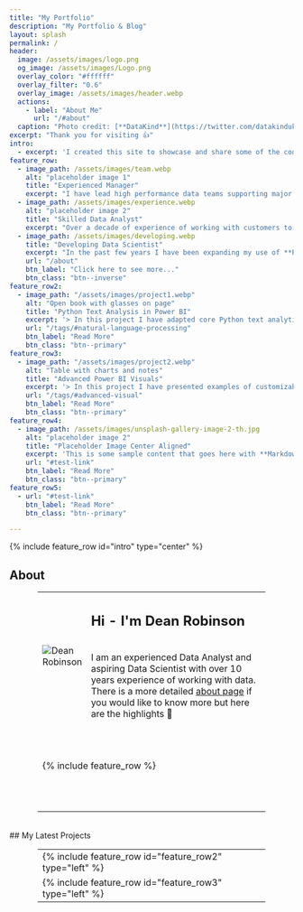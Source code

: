 ```yaml
---
title: "My Portfolio"
description: "My Portfolio & Blog"
layout: splash
permalink: /
header:
  image: /assets/images/logo.png
  og_image: /assets/images/Logo.png
  overlay_color: "#ffffff"
  overlay_filter: "0.6"
  overlay_image: /assets/images/header.webp
  actions:
    - label: "About Me"
      url: "/#about"
  caption: "Photo credit: [**DataKind**](https://twitter.com/datakinduk)"
excerpt: "Thank you for visiting 👍"
intro: 
  - excerpt: 'I created this site to showcase and share some of the cool stuff I am doing with data.<br>I write [blog](/blog) posts to demo tools and approaches I am developing.<br>My portfolio includes my recent [projects](/#portfolio) and some background info [about me](#about)<br>[<i class="fas fa-chevron-down" aria-hidden="true"></i>](/#about)'
feature_row:
  - image_path: /assets/images/team.webp
    alt: "placeholder image 1"
    title: "Experienced Manager"
    excerpt: "I have lead high performance data teams supporting major change initiatives since **2015**. I am immensely proud of the amazing work we have delivered and our collaborative culture."
  - image_path: /assets/images/experience.webp
    alt: "placeholder image 2"
    title: "Skilled Data Analyst"
    excerpt: "Over a decade of experience of working with customers to understand their data. Successfully lead on moving from legacy reporting to utilizing modern and scalable tools like **Power BI**."
  - image_path: /assets/images/developing.webp
    title: "Developing Data Scientist"
    excerpt: "In the past few years I have been expanding my use of **Python** in particular for Text Analysis and Web Scraping."
    url: "/about"
    btn_label: "Click here to see more..."
    btn_class: "btn--inverse"
feature_row2:
  - image_path: "/assets/images/project1.webp"
    alt: "Open book with glasses on page"
    title: "Python Text Analysis in Power BI"
    excerpt: '> In this project I have adapted core Python text analytics tools to extract key information and sentiment within the Power BI data import processes.<br>The aim was to develop generalized versions of the code that can easily be adapted for a variety of text sources. <br>Using Power BI to extract, Python to transform, then Power BI to load and present the data means that any data analyst can use powerful data science tools.'
    url: "/tags/#natural-language-processing"
    btn_label: "Read More"
    btn_class: "btn--primary"
feature_row3:
  - image_path: "/assets/images/project2.webp"
    alt: "Table with charts and notes"
    title: "Advanced Power BI Visuals"
    excerpt: '> In this project I have presented examples of customizable visual tools and how to adapt them to fit your needs. <br>In one example I have brought together guides and tools to create custom shape maps adapted from the ones produced by the office of national statistics(ONS).<br>Another example brings together guides for the Infographic Designer custom visual and looks at a few custom ideas that I have produced using the tool.'
    url: "/tags/#advanced-visual"
    btn_label: "Read More"
    btn_class: "btn--primary"
feature_row4:
  - image_path: /assets/images/unsplash-gallery-image-2-th.jpg
    alt: "placeholder image 2"
    title: "Placeholder Image Center Aligned"
    excerpt: 'This is some sample content that goes here with **Markdown** formatting. Centered with `type="center"`'
    url: "#test-link"
    btn_label: "Read More"
    btn_class: "btn--primary"
feature_row5:
  - url: "#test-link"
    btn_label: "Read More"
    btn_class: "btn--primary"

---
```


{% include feature_row id="intro" type="center" %}
## About
<table style="width: 80%; margin-left: auto; margin-right: auto;">
<tr>
<td style="width: 10%">
<div class="author__avatar">     
<img src="https://avatars.githubusercontent.com/u/43471619?s=400&u=2740f03b579edf5c1c1f6471c86f5e4808de7a51&v=4" alt="Dean Robinson" itemprop="image">
</div>
</td>
<td style="width: 90%">
<h2>Hi - I'm Dean Robinson</h2>
<br>I am an experienced Data Analyst and aspiring Data Scientist with over 10 years experience of working with data.<br>There is a more detailed <a href="/about">about page</a> if you would like to know more but here are the highlights 🙂
</td>
</tr>
<tr style="height: 10em">
<td colspan="2">
{% include feature_row %}
</td>
</tr>
</table>
<br>
## My Latest Projects
<table style="width: 80%; margin-left: auto; margin-right: auto;">
<tr>
<td>
{% include feature_row id="feature_row2" type="left" %}
</td>
</tr>
<tr>
<td>
{% include feature_row id="feature_row3" type="left" %}
</td>
</tr>
</table>
